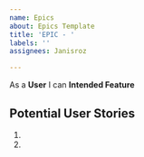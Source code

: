```yaml
---
name: Epics
about: Epics Template
title: 'EPIC - '
labels: ''
assignees: Janisroz

---
```


As a **User** I can **Intended Feature** 

## Potential User Stories

1.
2.
